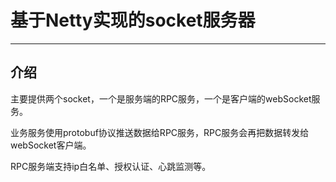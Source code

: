 # 基于Netty实现的socket服务器

------

## 介绍

主要提供两个socket，一个是服务端的RPC服务，一个是客户端的webSocket服务。

业务服务使用protobuf协议推送数据给RPC服务，RPC服务会再把数据转发给webSocket客户端。

RPC服务端支持ip白名单、授权认证、心跳监测等。